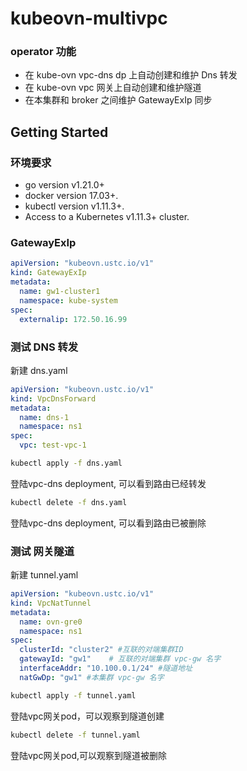 # kubeovn-multivpc

### operator 功能
- 在 kube-ovn vpc-dns dp 上自动创建和维护 Dns 转发
- 在 kube-ovn vpc 网关上自动创建和维护隧道
- 在本集群和 broker 之间维护 GatewayExIp 同步

## Getting Started

### 环境要求
- go version v1.21.0+
- docker version 17.03+.
- kubectl version v1.11.3+.
- Access to a Kubernetes v1.11.3+ cluster.


### GatewayExIp
```yaml
apiVersion: "kubeovn.ustc.io/v1"
kind: GatewayExIp
metadata:
  name: gw1-cluster1
  namespace: kube-system
spec:
  externalip: 172.50.16.99
```


### 测试 DNS 转发

新建 dns.yaml
```yaml
apiVersion: "kubeovn.ustc.io/v1"
kind: VpcDnsForward
metadata:
  name: dns-1
  namespace: ns1
spec:
  vpc: test-vpc-1

```
```sh
kubectl apply -f dns.yaml
```
登陆vpc-dns deployment, 可以看到路由已经转发

```sh
kubectl delete -f dns.yaml
```
登陆vpc-dns deployment, 可以看到路由已被删除

### 测试 网关隧道
新建 tunnel.yaml
```yaml
apiVersion: "kubeovn.ustc.io/v1"
kind: VpcNatTunnel
metadata:
  name: ovn-gre0
  namespace: ns1
spec:
  clusterId: "cluster2" #互联的对端集群ID
  gatewayId: "gw1"    # 互联的对端集群 vpc-gw 名字
  interfaceAddr: "10.100.0.1/24" #隧道地址
  natGwDp: "gw1" #本集群 vpc-gw 名字
```

```sh
kubectl apply -f tunnel.yaml
```
登陆vpc网关pod，可以观察到隧道创建
```sh
kubectl delete -f tunnel.yaml
```
登陆vpc网关pod,可以观察到隧道被删除